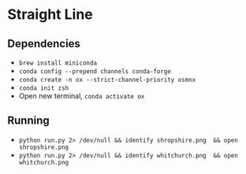 # Straight Line

## Dependencies

- `brew install miniconda`
- `conda config --prepend channels conda-forge`
- `conda create -n ox --strict-channel-priority osmnx`
- `conda init zsh`
- Open new terminal, `conda activate ox`

## Running

- `python run.py 2> /dev/null && identify shropshire.png  && open shropshire.png`
- `python run.py 2> /dev/null && identify whitchurch.png  && open whitchurch.png`
